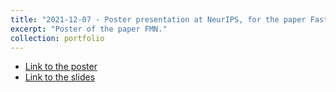 ```yaml
---
title: "2021-12-07 - Poster presentation at NeurIPS, for the paper Fast Minimum-norm Adversarial Attacks through Adaptive Norm Constraints"
excerpt: "Poster of the paper FMN."
collection: portfolio
---
```


* [Link to the poster](http://maurapintor.github.io/files/NeurIPS21_Fast-minimum-norm_pintor-poster.pdf)
* [Link to the slides](http://maurapintor.github.io/files/NeurIPS21_Fast-minimum-norm_pintor.pdf)
